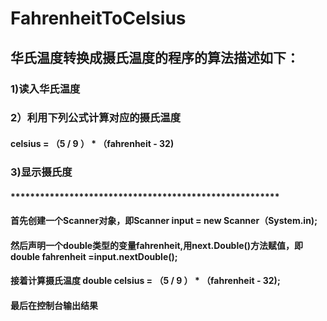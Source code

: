 # FahrenheitToCelsius
## 华氏温度转换成摄氏温度的程序的算法描述如下：
### 1)读入华氏温度
### 2）利用下列公式计算对应的摄氏温度
#### celsius = （5 / 9 ） * （fahrenheit - 32)
### 3)显示摄氏度
#### *******************************************************
#### 首先创建一个Scanner对象，即Scanner input = new Scanner（System.in);
#### 然后声明一个double类型的变量fahrenheit,用next.Double()方法赋值，即double fahrenheit =input.nextDouble();
#### 接着计算摄氏温度 double celsius = （5 / 9 ） * （fahrenheit - 32);
#### 最后在控制台输出结果